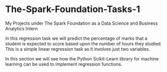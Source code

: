 # The-Spark-Foundation-Tasks-1
My Projects under The Spark Foundation as a Data Science and Business Analytics Intern 

In this regression task we will predict the percentage of marks that a student is expected to score based upon the number of hours they studied. This is a simple linear regression task as it involves just two variables.

In this section we will see how the Python Scikit-Learn library for machine learning can be used to implement regression functions.
